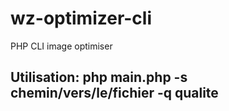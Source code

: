 # wz-optimizer-cli
PHP CLI image optimiser

## Utilisation: php main.php -s chemin/vers/le/fichier -q qualite
